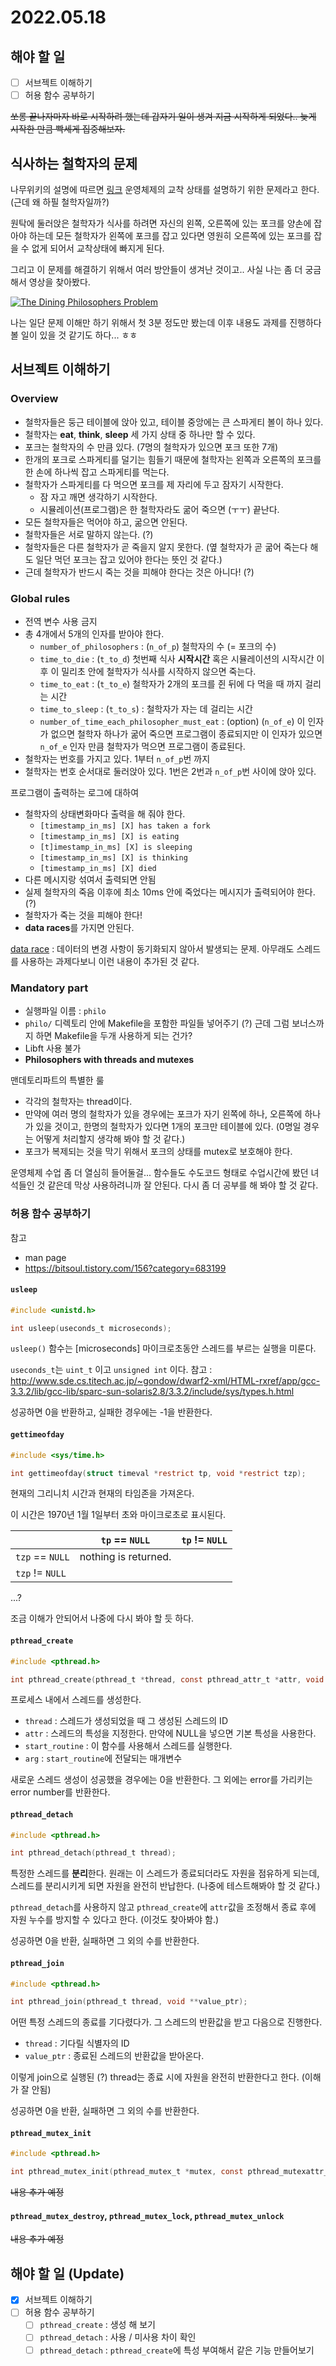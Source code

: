 # 2022.05.18

## 해야 할 일

- [ ] 서브젝트 이해하기
- [ ] 허용 함수 공부하기

~~쏘롱 끝나자마자 바로 시작하려 했는데 갑자기 일이 생겨 지금 시작하게 되었다.. 늦게 시작한 만큼 빡세게 집중해보자.~~

## 식사하는 철학자의 문제

나무위키의 설명에 따르면 [링크](https://namu.wiki/w/%EC%8B%9D%EC%82%AC%ED%95%98%EB%8A%94%20%EC%B2%A0%ED%95%99%EC%9E%90%20%EB%AC%B8%EC%A0%9C) 운영체제의 교착 상태를 설명하기 위한 문제라고 한다. (근데 왜 하필 철학자일까?)

원탁에 둘러앉은 철학자가 식사를 하려면 자신의 왼쪽, 오른쪽에 있는 포크를 양손에 잡아야 하는데 모든 철학자가 왼쪽에 포크를 잡고 있다면 영원히 오른쪽에 있는 포크를 잡을 수 없게 되어서 교착상태에 빠지게 된다.

그리고 이 문제를 해결하기 위해서 여러 방안들이 생겨난 것이고.. 사실 나는 좀 더 궁금해서 영상을 찾아봤다.

[![The Dining Philosophers Problem](https://youtu.be/FYUi-u7UWgw/0.jpg)](https://youtu.be/FYUi-u7UWgw)

나는 일단 문제 이해만 하기 위해서 첫 3분 정도만 봤는데 이후 내용도 과제를 진행하다 볼 일이 있을 것 같기도 하다... ㅎㅎ

## 서브젝트 이해하기

### Overview

- 철학자들은 둥근 테이블에 앉아 있고, 테이블 중앙에는 큰 스파게티 볼이 하나 있다.
- 철학자는 **eat**, **think**, **sleep** 세 가지 상태 중 하나만 할 수 있다.
- 포크는 철학자의 수 만큼 있다. (7명의 철학자가 있으면 포크 또한 7개)
- 한개의 포크로 스파게티를 덜기는 힘들기 때문에 철학자는 왼쪽과 오른쪽의 포크를 한 손에 하나씩 잡고 스파게티를 먹는다.
- 철학자가 스파게티를 다 먹으면 포크를 제 자리에 두고 잠자기 시작한다.
  - 잠 자고 깨면 생각하기 시작한다.
  - 시뮬레이션(프로그램)은 한 철학자라도 굶어 죽으면 (ㅜㅜ) 끝난다.
- 모든 철학자들은 먹어야 하고, 굶으면 안된다.
- 철학자들은 서로 말하지 않는다. (?)
- 철학자들은 다른 철학자가 곧 죽을지 알지 못한다. (옆 철학자가 곧 굶어 죽는다 해도 일단 먹던 포크는 잡고 있어야 한다는 뜻인 것 같다.)
- 근데 철학자가 반드시 죽는 것을 피해야 한다는 것은 아니다! (?)

### Global rules

- 전역 변수 사용 금지
- 총 4개에서 5개의 인자를 받아야 한다.
  - `number_of_philosophers` : (`n_of_p`) 철학자의 수 (= 포크의 수)
  - `time_to_die` : (`t_to_d`) 첫번째 식사 **시작시간** 혹은 시뮬레이션의 시작시간 이후 이 밀리초 안에 철학자가 식사를 시작하지 않으면 죽는다.
  - `time_to_eat` : (`t_to_e`) 철학자가 2개의 포크를 쥔 뒤에 다 먹을 때 까지 걸리는 시간
  - `time_to_sleep` : (`t_to_s`) : 철학자가 자는 데 걸리는 시간
  - `number_of_time_each_philosopher_must_eat` : (option) (`n_of_e`) 이 인자가 없으면 철학자 하나가 굶어 죽으면 프로그램이 종료되지만 이 인자가 있으면 `n_of_e` 인자 만큼 철학자가 먹으면 프로그램이 종료된다.
- 철학자는 번호를 가지고 있다. 1부터 `n_of_p`번 까지
- 철학자는 번호 순서대로 둘러앉아 있다. 1번은 2번과 `n_of_p`번 사이에 앉아 있다.

프로그램이 출력하는 로그에 대하여

- 철학자의 상태변화마다 출력을 해 줘야 한다.
  - `[timestamp_in_ms] [X] has taken a fork`
  - `[timestamp_in_ms] [X] is eating`
  - `[t]imestamp_in_ms] [X] is sleeping`
  - `[timestamp_in_ms] [X] is thinking`
  - `[timestamp_in_ms] [X] died`
- 다른 메시지랑 섞여서 출력되면 안됨
- 실제 철학자의 죽음 이후에 최소 10ms 안에 죽었다는 메시지가 출력되어야 한다. (?)
- 철학자가 죽는 것을 피해야 한다!
- **data races**를 가지면 안된다.

[data race](https://zepeh.tistory.com/195) : 데이터의 변경 사항이 동기화되지 않아서 발생되는 문제. 아무래도 스레드를 사용하는 과제다보니 이런 내용이 추가된 것 같다.

### Mandatory part

- 실행파일 이름 : `philo`
- `philo/` 디렉토리 안에 Makefile을 포함한 파일들 넣어주기 (?) 근데 그럼 보너스까지 하면 Makefile을 두개 사용하게 되는 건가?
- Libft 사용 불가
- **Philosophers with threads and mutexes**

맨데토리파트의 특별한 룰

- 각각의 철학자는 thread이다.
- 만약에 여러 명의 철학자가 있을 경우에는 포크가 자기 왼쪽에 하나, 오른쪽에 하나가 있을 것이고, 한명의 철학자가 있다면 1개의 포크만 테이블에 있다. (0명일 경우는 어떻게 처리할지 생각해 봐야 할 것 같다.)
- 포크가 복제되는 것을 막기 위해서 포크의 상태를 mutex로 보호해야 한다.

운영체제 수업 좀 더 열심히 들어둘걸... 함수들도 수도코드 형태로 수업시간에 봤던 녀석들인 것 같은데 막상 사용하려니까 잘 안된다. 다시 좀 더 공부를 해 봐야 할 것 같다.

### 허용 함수 공부하기

참고

- man page
- <https://bitsoul.tistory.com/156?category=683199>

#### `usleep`

```c
#include <unistd.h>

int usleep(useconds_t microseconds);
```

`usleep()` 함수는 [microseconds] 마이크로초동안 스레드를 부르는 실행을 미룬다.

`useconds_t`는 `uint_t` 이고 `unsigned int` 이다. 참고 : <http://www.sde.cs.titech.ac.jp/~gondow/dwarf2-xml/HTML-rxref/app/gcc-3.3.2/lib/gcc-lib/sparc-sun-solaris2.8/3.3.2/include/sys/types.h.html>

성공하면 0을 반환하고, 실패한 경우에는 -1을 반환한다.

#### `gettimeofday`

```c
#include <sys/time.h>

int gettimeofday(struct timeval *restrict tp, void *restrict tzp);
```

현재의 그리니치 시간과 현재의 타임존을 가져온다.

이 시간은 1970년 1월 1일부터 초와 마이크로초로 표시된다.

| | `tp` == `NULL` | `tp` != `NULL`|
|:--|--|--|
|`tzp` == `NULL`| nothing is returned. |  |
|`tzp` != `NULL`|  | |

...?

조금 이해가 안되어서 나중에 다시 봐야 할 듯 하다.

#### `pthread_create`

```c
#include <pthread.h>

int pthread_create(pthread_t *thread, const pthread_attr_t *attr, void *(*start_routine)(void *), void *arg);
```

프로세스 내에서 스레드를 생성한다.

- `thread` : 스레드가 생성되었을 때 그 생성된 스레드의 ID
- `attr` : 스레드의 특성을 지정한다. 만약에 NULL을 넣으면 기본 특성을 사용한다.
- `start_routine` : 이 함수를 사용해서 스레드를 실행한다.
- `arg` : `start_routine`에 전달되는 매개변수

새로운 스레드 생성이 성공했을 경우에는 0을 반환한다. 그 외에는 error를 가리키는 error number를 반환한다.

#### `pthread_detach`

```c
#include <pthread.h>

int pthread_detach(pthread_t thread);
```

특정한 스레드를 **분리**한다. 원래는 이 스레드가 종료되더라도 자원을 점유하게 되는데, 스레드를 분리시키게 되면 자원을 완전히 반납한다. (나중에 테스트해봐야 할 것 같다.)

`pthread_detach`를 사용하지 않고 `pthread_create`에 `attr`값을 조정해서 종료 후에 자원 누수를 방지할 수 있다고 한다. (이것도 찾아봐야 함.)

성공하면 0을 반환, 실패하면 그 외의 수를 반환한다.

#### `pthread_join`

```c
#include <pthread.h>

int pthread_join(pthread_t thread, void **value_ptr);
```

어떤 특정 스레드의 종료를 기다렸다가. 그 스레드의 반환값을 받고 다음으로 진행한다.

- `thread` : 기다릴 식별자의 ID
- `value_ptr` : 종료된 스레드의 반환값을 받아온다.

이렇게 join으로 실행된 (?) thread는 종료 시에 자원을 완전히 반환한다고 한다. (이해가 잘 안됨)

성공하면 0을 반환, 실패하면 그 외의 수를 반환한다.

#### `pthread_mutex_init`

```c
#include <pthread.h>

int pthread_mutex_init(pthread_mutex_t *mutex, const pthread_mutexattr_t *attr);
```

~~내용 추가 예정~~

#### `pthread_mutex_destroy`, `pthread_mutex_lock`, `pthread_mutex_unlock`

~~내용 추가 예정~~

## 해야 할 일 (Update)

- [x] 서브젝트 이해하기
- [ ] 허용 함수 공부하기
  - [ ] `pthread_create` : 생성 해 보기
  - [ ] `pthread_detach` : 사용 / 미사용 차이 확인
  - [ ] `pthread_detach` : `pthread_create`에 특성 부여해서 같은 기능 만들어보기
